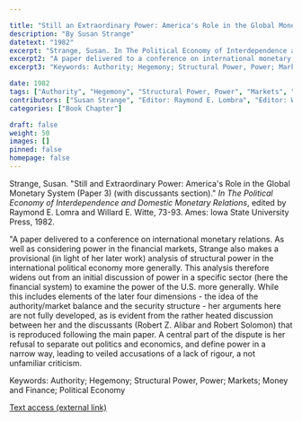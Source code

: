 ```yaml
---

title: "Still an Extraordinary Power: America's Role in the Global Monetary System (Paper 3) (with discussants section)"
description: "By Susan Strange"
datetext: "1982"
excerpt: "Strange, Susan. In The Political Economy of Interdependence and Domestic Monetary Relations, edited by Raymond E. Lomra and Willard E. Witte, 73-93. Ames: Iowa State University Press, 1982."
excerpt2: "A paper delivered to a conference on international monetary relations. As well as considering power in the financial markets, Strange also makes a provisional (in light of her later work) analysis of structural power in the international political economy more generally. This analysis therefore widens out from an initial discussion of power in a specific sector (here the financial system) to examine the power of the U.S. more generally. While this includes elements of the later four dimensions - the idea of the authority/market balance and the security structure - her arguments here are not fully developed, as is evident from the rather heated discussion between her and the discussants (Robert Z. Alibar and Robert Solomon) that is reproduced following the main paper. A central part of the dispute is her refusal to separate out politics and economics, and define power in a narrow way, leading to veiled accusations of a lack of rigour, a not unfamiliar criticism."
excerpt3: "Keywords: Authority; Hegemony; Structural Power, Power; Markets; Money and Finance; Political Economy"

date: 1982
tags: ["Authority", "Hegemony", "Structural Power, Power", "Markets", "Money and Finance", "1980's"]
contributors: ["Susan Strange", "Editor: Raymond E. Lombra", "Editor: Willard E. Witte"]
categories: ["Book Chapter"]

draft: false
weight: 50
images: []
pinned: false
homepage: false
---
```


Strange, Susan. "Still and Extraordinary Power: America's Role in the Global Monetary System (Paper 3) (with discussants section)." *In The Political Economy of Interdependence and Domestic Monetary Relations*, edited by Raymond E. Lomra and Willard E. Witte, 73-93. Ames: Iowa State University Press, 1982.

"A paper delivered to a conference on international monetary relations. As well as considering power in the financial markets, Strange also makes a provisional (in light of her later work) analysis of structural power in the international political economy more generally. This analysis therefore widens out from an initial discussion of power in a specific sector (here the financial system) to examine the power of the U.S. more generally. While this includes elements of the later four dimensions - the idea of the authority/market balance and the security structure - her arguments here are not fully developed, as is evident from the rather heated discussion between her and the discussants (Robert Z. Alibar and Robert Solomon) that is reproduced following the main paper. A central part of the dispute is her refusal to separate out politics and economics, and define power in a narrow way, leading to veiled accusations of a lack of rigour, a not unfamiliar criticism.

Keywords: Authority; Hegemony; Structural Power, Power; Markets; Money and Finance; Political Economy

[Text access (external link)](https://www.worldcat.org/title/8284075)
